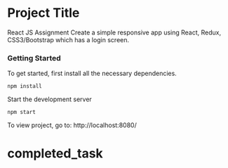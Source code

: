 # Project Title

React JS Assignment
Create a simple responsive app using React, Redux, CSS3/Bootstrap which has a login screen. 


### Getting Started
To get started, first install all the necessary dependencies.

```
npm install
```
Start the development server

```
npm start
```

To view project, go to: http://localhost:8080/


# completed_task
